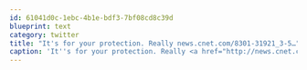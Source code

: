 ```yaml
---
id: 61041d0c-1ebc-4b1e-bdf3-7bf08cd8c39d
blueprint: text
category: twitter
title: "It's for your protection. Really news.cnet.com/8301-31921_3-5…"
caption: 'It''s for your protection. Really <a href="http://news.cnet.com/8301-31921_3-57364330-281/judge-americans-can-be-forced-to-decrypt-their-laptops/?part=rss&amp;subj=latest-news&amp;tag=title" title="http://news.cnet.com/8301-31921_3-57364330-281/judge-americans-can-be-forced-to-decrypt-their-laptops/?part=rss&amp;subj=latest-news&amp;tag=title" class="link link_untco">news.cnet.com/8301-31921_3-5…</a>'
---
```

